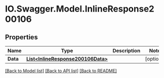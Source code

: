 # IO.Swagger.Model.InlineResponse200106
## Properties

Name | Type | Description | Notes
------------ | ------------- | ------------- | -------------
**Data** | [**List&lt;InlineResponse200106Data&gt;**](InlineResponse200106Data.md) |  | [optional] 

[[Back to Model list]](../README.md#documentation-for-models) [[Back to API list]](../README.md#documentation-for-api-endpoints) [[Back to README]](../README.md)


